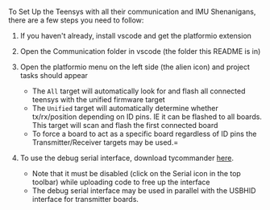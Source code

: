 To Set Up the Teensys with all their communication and IMU Shenanigans, there are a few steps you need to follow:

1. If you haven't already, install vscode and get the platformio extension

2. Open the Communication folder in vscode (the folder this README is in) 

3. Open the platformio menu on the left side (the alien icon) and project tasks should appear
    - The `All` target will automatically look for and flash all connected teensys with the unified firmware target
    - The `Unified` target will automatically determine whether tx/rx/position depending on ID pins. IE it can be flashed to all boards. This target will scan and flash the first connected board
    - To force a board to act as a specific board regardless of ID pins the Transmitter/Receiver targets may be used.=

4. To use the debug serial interface, download tycommander [here](https://github.com/Koromix/tytools).
    - Note that it must be disabled (click on the Serial icon in the top toolbar) while uploading code to free up the interface
    - The debug serial interface may be used in parallel with the USBHID interface for transmitter boards.